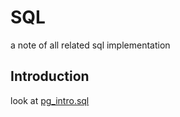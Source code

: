 # SQL
  a note of all related sql implementation

## Introduction
   look at [pg_intro.sql](./pg_intro.sql)
